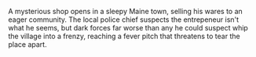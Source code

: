 A mysterious shop opens in a sleepy Maine town, selling his wares to an eager community. The local police chief suspects the entrepeneur isn't what he seems, but dark forces far worse than any he could suspect whip the village into a frenzy, reaching a fever pitch that threatens to tear the place apart. 
